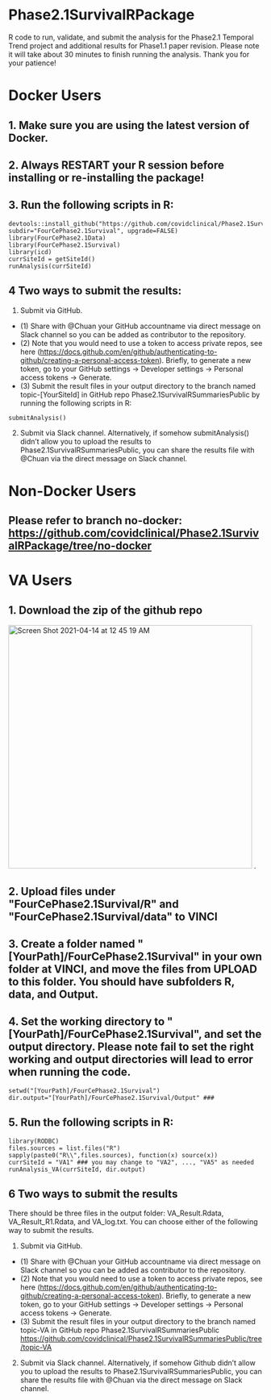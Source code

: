 # Phase2.1SurvivalRPackage 

R code to run, validate, and submit the analysis for the Phase2.1 Temporal Trend project and additional results for Phase1.1 paper revision. Please note it will take about 30 minutes to finish running the analysis. Thank you for your patience!

# Docker Users

## 1. Make sure you are using the latest version of Docker. 

## 2. Always RESTART your R session before installing or re-installing the package!

## 3. Run the following scripts in R:

```
devtools::install_github("https://github.com/covidclinical/Phase2.1SurvivalRPackage", subdir="FourCePhase2.1Survival", upgrade=FALSE)
library(FourCePhase2.1Data)
library(FourCePhase2.1Survival)
library(icd)
currSiteId = getSiteId()
runAnalysis(currSiteId)
```

## 4 Two ways to submit the results:
1. Submit via GitHub. 
+ (1) Share with @Chuan your GitHub accountname via direct message on Slack channel so you can be added as contributor to the repository. 
+ (2) Note that you would need to use a token to access private repos, see here (https://docs.github.com/en/github/authenticating-to-github/creating-a-personal-access-token). Briefly, to generate a new token, go to your GitHub settings -> Developer settings -> Personal access tokens -> Generate.
+ (3) Submit the result files in your output directory to the branch named topic-[YourSiteId] in GitHub repo Phase2.1SurvivalRSummariesPublic by running the following scripts in R:
```
submitAnalysis()
```

2. Submit via Slack channel. Alternatively, if somehow submitAnalysis() didn’t allow you to upload the results to Phase2.1SurvivalRSummariesPublic, you can share the results file with @Chuan via the direct message on Slack channel.

# Non-Docker Users
## Please refer to branch no-docker: https://github.com/covidclinical/Phase2.1SurvivalRPackage/tree/no-docker

# VA Users

## 1. Download the zip of the github repo
<img width="483" alt="Screen Shot 2021-04-14 at 12 45 19 AM" src="https://user-images.githubusercontent.com/9748986/114655686-b33e8080-9cba-11eb-93f7-2756436a2605.png">
. 

## 2. Upload files under "FourCePhase2.1Survival/R" and "FourCePhase2.1Survival/data" to VINCI

## 3. Create a folder named "[YourPath]/FourCePhase2.1Survival" in your own folder at VINCI, and move the files from UPLOAD to this folder. You should have subfolders R, data, and Output. 

## 4. Set the working directory to "[YourPath]/FourCePhase2.1Survival", and set the output directory. Please note fail to set the right working and output directories will lead to error when running the code.

```
setwd("[YourPath]/FourCePhase2.1Survival")
dir.output="[YourPath]/FourCePhase2.1Survival/Output" ### 
```

## 5. Run the following scripts in R:

```
library(RODBC)
files.sources = list.files("R")
sapply(paste0("R\\",files.sources), function(x) source(x))
currSiteId = "VA1" ### you may change to "VA2", ..., "VA5" as needed
runAnalysis_VA(currSiteId, dir.output)
```
## 6 Two ways to submit the results
There should be three files in the output folder: VA_Result.Rdata, VA_Result_R1.Rdata, and VA_log.txt. You can choose either of the following way to submit the results.

1. Submit via GitHub. 
+ (1) Share with @Chuan your GitHub accountname via direct message on Slack channel so you can be added as contributor to the repository. 
+ (2) Note that you would need to use a token to access private repos, see here (https://docs.github.com/en/github/authenticating-to-github/creating-a-personal-access-token). Briefly, to generate a new token, go to your GitHub settings -> Developer settings -> Personal access tokens -> Generate.
+ (3) Submit the result files in your output directory to the branch named topic-VA in GitHub repo Phase2.1SurvivalRSummariesPublic 
https://github.com/covidclinical/Phase2.1SurvivalRSummariesPublic/tree/topic-VA

2. Submit via Slack channel. Alternatively, if somehow Github didn’t allow you to upload the results to Phase2.1SurvivalRSummariesPublic, you can share the results file with @Chuan via the direct message on Slack channel.



